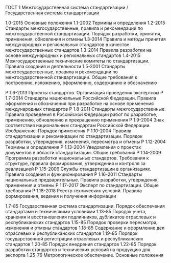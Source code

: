 ГОСТ 1 Межгосударственная система стандартизации / Государственная система стандартизации

1.0-2015 Основные положения
1.1-2002 Термины и определения
1.2-2015 Стандарты межгосударственные, правила и рекомендации по межгосударственной стандартизации. Порядок разработки, принятия, применения, обновления и отмены
1.3-2014 Правила и методы принятия международных и региональных стандартов в качестве межгосударственных стандартов
1.3-2014 Правила разработки на основе международных и региональных стандартов
1.4-2015 Межгосударственные технические комитеты по стандартизации. Правила создания и деятельности
1.5-2001 Стандарты межгосударственные, правила и рекомендации по межгосударственной стандартизации. Общие требования к построению, изложению, оформлению, содержанию и обозначению

Р 1.6-2013 Проекты стандартов. Организация проведения экспертизы
Р 1.7-2014 Стандарты национальные Российской Федерации. Правила оформления и обозначения при разработке на основе применения международных стандартов
Р 1.8-2011 Стандарты межгосударственные. Правила проведения в Российской Федерации работ по разработке, применению, обновлению и прекращению применения
Р 1.9-2004 Знак соответствия национальным стандартам Российской Федерации. Изображение. Порядок применения
Р 1.10-2004 Правила стандартизации и рекомендации по стандартизации. Порядок разработки, утверждения, изменения, пересмотра и отмены
Р 1.12-2004 Термины и определения
Р 1.13-2004 Уведомления о проектах документов в области стандартизации. Общие требования
Р 1.14-2009 Программа разработки национальных стандартов. Требования к структуре, правила формирования, утверждения и контроля за реализацией
Р 1.15-2009 Службы стандартизации в организациях. Правила создания и функционирования
Р 1.16-2011 Стандарты национальные предварительные. Правила разработки, утверждения, применения и отмены
Р 1.17-2017 Эксперт по стандартизации. Общие требования
Р 1.18-2018 Реестр технических условий. Правила формирования, ведения и получения информации

1.7-85 Государственная система стандартизации. Порядок обеспечения стандартами и техническими условиями
1.13-85 Порядок учета, хранения и восстановления подлинников, дубликатов отраслевых и республиканских стандартов
1.15-85 Порядок проверки пересмотра, изменения и отмены стандартов
1.18-85 Содержание и оформление дел отраслевых и республиканских стандартов
1.19-85 Порядок государственной регистрации отраслевых и республиканских стандартов
1.20-85 Порядок внедрения стандартов
1.22-85 Порядок разработки стандартов и технических условий на продукцию для экспорта
1.25-76 Метрологическое обеспечение. Основные положения
